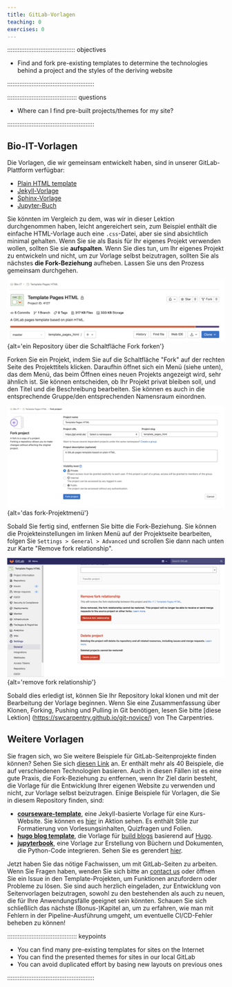 ```yaml
---
title: GitLab-Vorlagen
teaching: 0
exercises: 0
---
```


::::::::::::::::::::::::::::::::::::::: objectives

- Find and fork pre-existing templates to determine the technologies behind a project and the styles of the deriving website

::::::::::::::::::::::::::::::::::::::::::::::::::

:::::::::::::::::::::::::::::::::::::::: questions

- Where can I find pre-built projects/themes for my site?

::::::::::::::::::::::::::::::::::::::::::::::::::

## Bio-IT-Vorlagen

Die Vorlagen, die wir gemeinsam entwickelt haben, sind in unserer GitLab-Plattform
verfügbar:

- [Plain HTML template](https://git.embl.de/grp-bio-it/template_pages_html)
- [Jekyll-Vorlage](https://git.embl.de/grp-bio-it/template-pages-jekyll)
- [Sphinx-Vorlage](https://git.embl.de/grp-bio-it/template-pages-sphinx)
- [Jupyter-Buch](https://git.embl.de/grp-bio-it/template-jupyter-book)

Sie könnten im Vergleich zu dem, was wir in dieser Lektion durchgenommen haben, leicht
angereichert sein, zum Beispiel enthält die einfache HTML-Vorlage auch eine
`.css`\-Datei, aber sie sind absichtlich minimal gehalten. Wenn Sie sie als Basis für Ihr
eigenes Projekt verwenden wollen, sollten Sie sie **aufspalten**. Wenn Sie dies tun, um
Ihr eigenes Projekt zu entwickeln und nicht, um zur Vorlage selbst beizutragen, sollten
Sie als nächstes **die Fork-Beziehung** aufheben. Lassen Sie uns den Prozess gemeinsam
durchgehen.

![](fig/template-pages-fork.png){alt='ein Repository über die Schaltfläche Fork forken'}

Forken Sie ein Projekt, indem Sie auf die Schaltfläche "Fork" auf der rechten Seite des
Projekttitels klicken. Daraufhin öffnet sich ein Menü (siehe unten), das dem Menü, das
beim Öffnen eines neuen Projekts angezeigt wird, sehr ähnlich ist. Sie können
entscheiden, ob Ihr Projekt privat bleiben soll, und den Titel und die Beschreibung
bearbeiten. Sie können es auch in die entsprechende Gruppe/den entsprechenden Namensraum
einordnen.

![](fig/fork-project-menu.png){alt='das fork-Projektmenü'}

Sobald Sie fertig sind, entfernen Sie bitte die Fork-Beziehung. Sie können die
Projekteinstellungen im linken Menü auf der Projektseite bearbeiten, folgen Sie
`Settings > General > Advanced` und scrollen Sie dann nach unten zur Karte "Remove fork
relationship".

![](fig/advanced-settings.png){alt='remove fork relationship'}

Sobald dies erledigt ist, können Sie Ihr Repository lokal klonen und mit der Bearbeitung
der Vorlage beginnen. Wenn Sie eine Zusammenfassung über Klonen, Forking, Pushing und
Pulling in Git benötigen, lesen Sie bitte [diese Lektion]
(<https://swcarpentry.github.io/git-novice/>) von The Carpentries.

## Weitere Vorlagen

Sie fragen sich, wo Sie weitere Beispiele für GitLab-Seitenprojekte finden können? Sehen
Sie sich [diesen Link](https://gitlab.com/pages) an. Er enthält mehr als 40 Beispiele,
die auf verschiedenen Technologien basieren. Auch in diesen Fällen ist es eine gute
Praxis, die Fork-Beziehung zu entfernen, wenn Ihr Ziel darin besteht, die Vorlage für
die Entwicklung Ihrer eigenen Website zu verwenden und nicht, zur Vorlage selbst
beizutragen. Einige Beispiele für Vorlagen, die Sie in diesem Repository finden, sind:

- [**courseware-template**](https://gitlab.com/pages/courseware-template), eine
  Jekyll-basierte Vorlage für eine Kurs-Website. Sie können es
  [hier](https://courseware-as-code.gitlab.io/courseware-tutorial/) in Aktion sehen. Es
  enthält Stile zur Formatierung von Vorlesungsinhalten, Quizfragen und Folien.
- [**hugo blog template**](https://gitlab.com/pages/hugo), die Vorlage für [build
  blogs](https://pages.gitlab.io/hugo/) basierend auf [Hugo](https://gohugo.io/).
- [**jupyterbook**](https://gitlab.com/pages/jupyterbook), eine Vorlage zur Erstellung
  von Büchern und Dokumenten, die Python-Code integrieren. Sehen Sie es gerendert
  [hier](https://pages.gitlab.io/jupyterbook/intro.html).

Jetzt haben Sie das nötige Fachwissen, um mit GitLab-Seiten zu arbeiten. Wenn Sie Fragen
haben, wenden Sie sich bitte an [contact us](mailto:bio-it@embl.de) oder öffnen Sie ein
Issue in den Template-Projekten, um Funktionen anzufordern oder Probleme zu lösen. Sie
sind auch herzlich eingeladen, zur Entwicklung von Seitenvorlagen beizutragen, sowohl zu
den bestehenden als auch zu neuen, die für Ihre Anwendungsfälle geeignet sein könnten.
Schauen Sie sich schließlich das nächste (Bonus-)Kapitel an, um zu erfahren, wie man mit
Fehlern in der Pipeline-Ausführung umgeht, um eventuelle CI/CD-Fehler beheben zu können!



:::::::::::::::::::::::::::::::::::::::: keypoints

- You can find many pre-existing templates for sites on the Internet
- You can find the presented themes for sites in our local GitLab
- You can avoid duplicated effort by basing new layouts on previous ones

::::::::::::::::::::::::::::::::::::::::::::::::::


